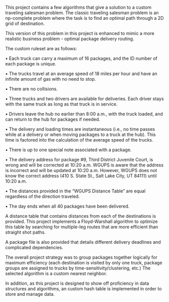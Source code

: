 This project contains a few algorithms that give a solution to a custom traveling salesman problem. The classic traveling salesman problem is an np-complete problem where the task is to find an optimal path through a 2D grid of destination.

This version of this problem in this project is enhanced to mimic a more realistic business problem - optimal package delivery routing.


The custom ruleset are as follows:

•  Each truck can carry a maximum of 16 packages, and the ID number of each package is unique.

•  The trucks travel at an average speed of 18 miles per hour and have an infinite amount of gas with no need to stop.

•  There are no collisions.

•  Three trucks and two drivers are available for deliveries. Each driver stays with the same truck as long as that truck is in service.

•  Drivers leave the hub no earlier than 8:00 a.m., with the truck loaded, and can return to the hub for packages if needed.

•  The delivery and loading times are instantaneous (i.e., no time passes while at a delivery or when moving packages to a truck at the hub). This time is factored into the calculation of the average speed of the trucks.

•  There is up to one special note associated with a package.

•  The delivery address for package #9, Third District Juvenile Court, is wrong and will be corrected at 10:20 a.m. WGUPS is aware that the address is incorrect and will be updated at 10:20 a.m. However, WGUPS does not know the correct address (410 S. State St., Salt Lake City, UT 84111) until 10:20 a.m.

•  The distances provided in the “WGUPS Distance Table” are equal regardless of the direction traveled.

•  The day ends when all 40 packages have been delivered.


A distance table that contains distances from each of the destinations is provided. This project implements a Floyd-Warshall algorithm to optimize this table by searching for multiple-leg routes that are more efficient than straight shot paths.

A package file is also provided that details different delivery deadlines and complicated dependencies.


The overall project strategy was to group packages together logically for maximum efficiency (each destination is visited by only one truck, package groups are assigned to trucks by time-sensitivity/clustering, etc.)
The selected algorithm is a custom nearest neighbor.

In addition, as this project is designed to show off proficiency in data structures and algorithms, an custom hash table is implemented in order to store and manage data.
